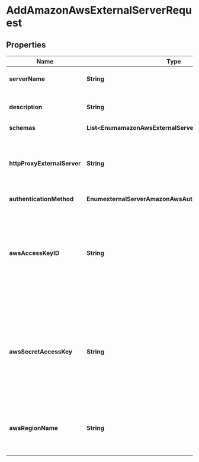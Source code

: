 

# AddAmazonAwsExternalServerRequest


## Properties

| Name | Type | Description | Notes |
|------------ | ------------- | ------------- | -------------|
|**serverName** | **String** | Name of the new External Server |  |
|**description** | **String** | A description for this External Server |  [optional] |
|**schemas** | **List&lt;EnumamazonAwsExternalServerSchemaUrn&gt;** |  |  |
|**httpProxyExternalServer** | **String** | A reference to an HTTP proxy server that should be used for requests sent to the AWS service. |  [optional] |
|**authenticationMethod** | **EnumexternalServerAmazonAwsAuthenticationMethodProp** |  |  [optional] |
|**awsAccessKeyID** | **String** | The access key ID that will be used if authentication should use an access key. If this is provided, then an aws-secret-access-key must also be provided. |  [optional] |
|**awsSecretAccessKey** | **String** | The secret access key that will be used if authentication should use an access key. If this is provided, then an aws-access-key-id must also be provided. |  [optional] |
|**awsRegionName** | **String** | The name of the AWS region containing the resources that will be accessed. |  |




